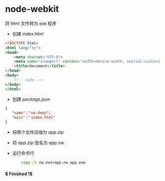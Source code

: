 # node-webkit

将 html 文件转为 exe 程序

+ 创建 $index.html$

~~~html
<!DOCTYPE html>
<html lang="en">
<head>
    <meta charset="UTF-8">
    <meta name="viewport" content="width=device-width, initial-scale=1.0">
    <title>Document</title>
</head>
<body>
    <!-- code -->
</body>
</html>
~~~

+ 创建 $package.json$

~~~json
{
   "name"："nw-demo"，
   "main"："index.html"
}
~~~


+ 将两个文件压缩为 $app.zip$

+ 将 $app.zip$ 改名为 $app.nw$

+ 运行命令行
    ~~~cmd
        copy /b nw.exe+app.nw app.exe
    ~~~

#### $ Finished !$
